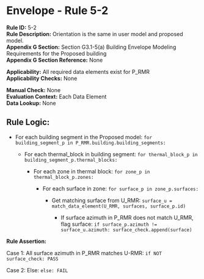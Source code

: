 
# Envelope - Rule 5-2  

**Rule ID:** 5-2  
**Rule Description:** Orientation is the same in user model and proposed model.  
**Appendix G Section:** Section G3.1-5(a) Building Envelope Modeling Requirements for the Proposed building  
**Appendix G Section Reference:** None  

**Applicability:** All required data elements exist for P_RMR  
**Applicability Checks:** None  

**Manual Check:** None  
**Evaluation Context:** Each Data Element  
**Data Lookup:** None  

## Rule Logic:  

- For each building segment in the Proposed model: ```for building_segment_p in P_RMR.building.building_segments:```  

  - For each thermal_block in building segment: ```for thermal_block_p in building_segment_p.thermal_blocks:```  

    - For each zone in thermal block: ```for zone_p in thermal_block_p.zones:```  

      - For each surface in zone: ```for surface_p in zone_p.surfaces:```  

        - Get matching surface from U_RMR: ```surface_u = match_data_element(U_RMR, surfaces, surface_p.id)```  

          - If surface azimuth in P_RMR does not match U_RMR, flag surface: ```if surface_p.azimuth != surface_u.azimuth: surface_check.append(surface)```  

**Rule Assertion:**  

Case 1: All surface azimuth in P_RMR matches U-RMR: ```if NOT surface_check: PASS```  

Case 2: Else: ```else: FAIL```  
